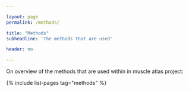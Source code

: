 ```yaml
---

layout: page
permalink: /methods/

title: "Methods"
subheadline: 'The methods that are used'

header: no

---
```


On overview of the methods that are used within in muscle atlas project:

{% include list-pages tag="methods" %}